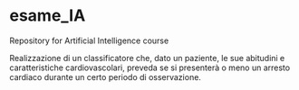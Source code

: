# esame_IA
Repository for Artificial Intelligence course

Realizzazione di un classificatore che, dato un paziente, le sue abitudini e caratteristiche cardiovascolari, preveda se si presenterà o meno un arresto cardiaco durante un certo periodo di osservazione.
